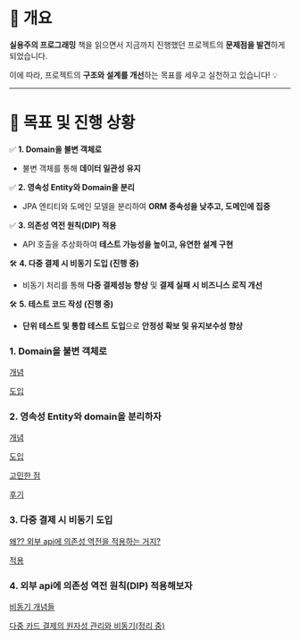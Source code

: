 # 📌 **개요**

**실용주의 프로그래밍** 책을 읽으면서 지금까지 진행했던 프로젝트의 **문제점을 발견**하게 되었습니다.

이에 따라, 프로젝트의 **구조와 설계를 개선**하는 목표를 세우고 실천하고 있습니다! 💡

---

# 🎯 **목표 및 진행 상황**

✅ **1. Domain을 불변 객체로**

- 불변 객체를 통해 **데이터 일관성 유지**

✅ **2. 영속성 Entity와 Domain을 분리**

- JPA 엔티티와 도메인 모델을 분리하여 **ORM 종속성을 낮추고, 도메인에 집중**

✅ **3. 의존성 역전 원칙(DIP) 적용**

- API 호출을 추상화하여 **테스트 가능성을 높이고, 유연한 설계 구현**

🛠 **4. 다중 결제 시 비동기 도입 (진행 중)**

- 비동기 처리를 통해 **다중 결제성능 향상** 및 **결제 실패 시 비즈니스 로직 개선**

🛠 **5. 테스트 코드 작성 (진행 중)**

- **단위 테스트 및 통합 테스트 도입**으로 **안정성 확보 및 유지보수성 향상**

### 1. Domain을 불변 객체로

[개념](https://www.notion.so/1b2708433a6d80fa9556e80e33164e94?pvs=21)

[도입](https://www.notion.so/1b2708433a6d8064839cfa4bb37186d5?pvs=21)

### 2. 영속성 Entity와 domain을 분리하자

[개념](https://www.notion.so/1b6708433a6d803396fdc03d16aa2b4c?pvs=21)

[도입](https://www.notion.so/1b6708433a6d808eae9cd119aa8d9511?pvs=21)

[고민한 점](https://www.notion.so/1b6708433a6d80998f48d15309cad452?pvs=21)

[후기](https://www.notion.so/1b0708433a6d8089b04ed47c7b4af496?pvs=21)

### 3. **다중 결제 시 비동기 도입**
[왜?? 외부 api에 의존성 역전을 적용하는 거지?](https://www.notion.so/api-1b6708433a6d802d9285f88a3dd391a7?pvs=21)

[적용](https://www.notion.so/1b6708433a6d801e9970db236df040cd?pvs=21)


### 4. **외부 api에 의존성 역전 원칙(DIP) 적용해보자**
[비동기 개념들](https://www.notion.so/2-CMS-SSENBI-180708433a6d80d5869dcc7932835396?pvs=21)

[다중 카드 결제의 원자성 관리와 비동기(정리 중)](https://www.notion.so/1ae708433a6d804ba055ef23cf7889e9?pvs=21)
